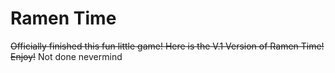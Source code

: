 # Ramen Time
~~Officially finished this fun little game! Here is the V.1 Version of Ramen Time! Enjoy!~~
Not done nevermind
